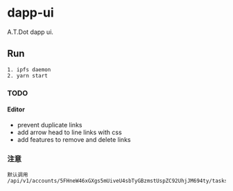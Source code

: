 # dapp-ui

A.T.Dot dapp ui.

## Run
```
1. ipfs daemon
2. yarn start
```

### TODO
#### Editor
- prevent duplicate links
- add arrow head to line links with css
- add features to remove and delete links

### 注意
```
默认调用 /api/v1/accounts/5FHneW46xGXgs5mUiveU4sbTyGBzmstUspZC92UhjJM694ty/tasks
```